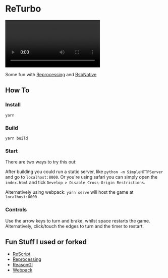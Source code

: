 # ReTurbo

![ReTurbo](public/assets/returbo4.mov)

Some fun with [Reprocessing](https://github.com/schmavery/reprocessing) and [BsbNative](https://github.com/bsansouci/bsb-native)

## How To
### Install
`yarn`

### Build
`yarn build`

### Start
There are two ways to try this out:

After building you could run a static server, like `python -m SimpleHTTPServer` and go to `localhost:8000`. Or you're using safari you can simply open the `index.html` and tick `Develop > Disable Cross-Origin Restrictions`.

Alternatively using webpack: `yarn serve` will host the game at `localhost:8000` 

### Controls

Use the arrow keys to turn and brake, whilst space restarts the game. Alternatively, click/touch 
the edges to turn and the timer to restart. 

## Fun Stuff I used or forked

* [ReScript](https://rescript-lang.org)
* [Reprocessing](https://github.com/schmavery/reprocessing)
* [ReasonGl](https://github.com/bsansouci/reasongl-web)
* [Webpack](https://github.com/webpack/webpack)
